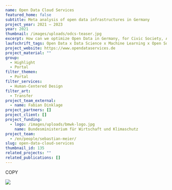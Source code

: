 ```yaml
---
name: Open Data Cloud Services
featured_home: false
subtitle: Meta analysis of open data infrastructures in Germany
project_year: 2021 – 2023
year: 2021
thumbnail: /images/uploads/odcs-teaser.jpg
excerpt: How can we optimize Open Data in Germany, for Civic Society, Administration and Businesses make full use of it.
laufschrift_tags: Open Data x Data Science x Machine Learning x Open Source
project_website: https://www.opendataservices.de
project_material: ""
group:
  - Highlight
  - Portal
filter_themen:
  - Portal
filter_services:
  - Human-Centered Design
filter_art:
  - Transfer
project_team_external:
  - name: Fabian Dinklage
project_partners: []
project_client: []
project_funding:
  - logo: /images/uploads/bmwk-logo.jpg
    name: Bundesministerium für Wirtschaft und Klimaschutz
project_team:
  - /en/people/sebastian-meier/
slug: open-data-cloud-services
thumbnail_id: 135
related_projects: ""
related_publications: []
---
```

COPY

![](/images/uploads/msni-präsentation.052.png)